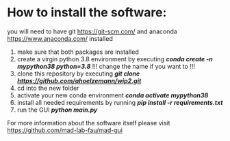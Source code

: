 # How to install the software:

you will need to have git https://git-scm.com/ and anaconda https://www.anaconda.com/ installed
1. make sure that both packages are installed
2. create a virgin python 3.8 environment by executing **_conda create -n mypython38 python=3.8_**  !!! change the name if you want to !!!
3. clone this repository by executing **_git clone https://github.com/ahoelzemann/wip2.git_**
4. cd into the new folder
5. activate your new conda environment **_conda activate mypython38_**
6. install all needed requirements by running  **_pip install -r requirements.txt_**
7. run the GUI **_python main.py_**


For more information about the software itself please visit https://github.com/mad-lab-fau/mad-gui